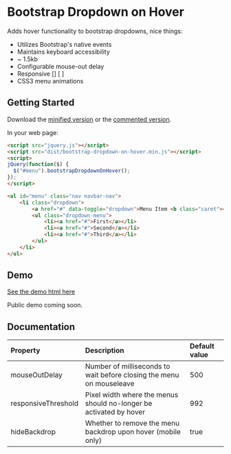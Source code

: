 # Bootstrap Dropdown on Hover

Adds hover functionality to bootstrap dropdowns, nice things:

+ Utilizes Bootstrap's native events
+ Maintains keyboard accessibility
+ ~ 1.5kb
+ Configurable mouse-out delay
+ Responsive [] [  ]
+ CSS3 menu animations

## Getting Started

Download the [minified version][min] or the [commented version][max].

[min]: https://raw.githubusercontent.com/millerbennett/jquery-bootstrap-dropdown-on-hover/master/dist/jquery.bootstrap-dropdown-on-hover.min.js
[max]: https://raw.githubusercontent.com/millerbennett/jquery-bootstrap-dropdown-on-hover/master/dist/jquery.bootstrap-dropdown-on-hover.js

In your web page:

```html
<script src="jquery.js"></script>
<script src="dist/bootstrap-dropdown-on-hover.min.js"></script>
<script>
jQuery(function($) {
  $("#menu").bootstrapDropdownOnHover();
});
</script>
```

```html
<ul id="menu" class="nav navbar-nav">
	<li class="dropdown">
	    <a href="#" data-toggle="dropdown">Menu Item <b class="caret"></b></a>
	    <ul class="dropdown-menu">
	        <li><a href="#">First</a></li>
	        <li><a href="#">Second</a></li>
	        <li><a href="#">Third</a></li>
	    </ul>
	</li>
</ul>
```

## Demo
[See the demo html here](https://raw.github.com/millerbennett/jquery-bootstrap-dropdown-on-hover/master/demo/demo.html)

Public demo coming soon.

## Documentation

| Property            | Description                                                              | Default value  |
|:------------------- |:------------------------------------------------------------------------ |:-------------- |
| mouseOutDelay       | Number of milliseconds to wait before closing the menu on mouseleave     | 500            |
| responsiveThreshold | Pixel width where the menus should no-longer be activated by hover       | 992            |
| hideBackdrop        | Whether to remove the menu backdrop upon hover (mobile only)             | true           |
